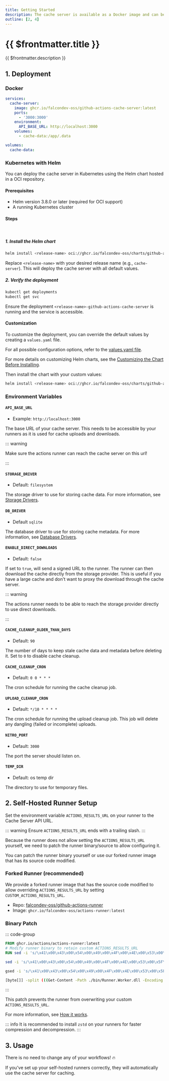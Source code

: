 ```yaml
---
title: Getting Started
description: The cache server is available as a Docker image and can be deployed via Docker Compose or Kubernetes.
outline: [2, 4]
---
```


# {{ $frontmatter.title }}

{{ $frontmatter.description }}

## 1. Deployment

### Docker

```yaml [docker-compose.yml]
services:
  cache-server:
    image: ghcr.io/falcondev-oss/github-actions-cache-server:latest
    ports:
      - '3000:3000'
    environment:
      API_BASE_URL: http://localhost:3000
    volumes:
      - cache-data:/app/.data

volumes:
  cache-data:
```

### Kubernetes with Helm

You can deploy the cache server in Kubernetes using the Helm chart hosted in a OCI repository.

#### Prerequisites

- Helm version 3.8.0 or later (required for OCI support)
- A running Kubernetes cluster

#### Steps

<br>

##### 1. Install the Helm chart

```bash
helm install <release-name> oci://ghcr.io/falcondev-oss/charts/github-actions-cache-server
```

Replace `<release-name>` with your desired release name (e.g., `cache-server`). This will deploy the cache server with all default values.

##### 2. Verify the deployment

```bash
kubectl get deployments
kubectl get svc
```

Ensure the deployment `<release-name>-github-actions-cache-server` is running and the service is accessible.

#### Customization

To customize the deployment, you can override the default values by creating a `values.yaml` file.

For all possible configuration options, refer to the [values.yaml file](https://github.com/falcondev-oss/github-actions-cache-server/blob/master/install/kubernetes/github-actions-cache-server/values.yaml).

For more details on customizing Helm charts, see the [Customizing the Chart Before Installing](https://helm.sh/docs/intro/using_helm/#customizing-the-chart-before-installing).

Then install the chart with your custom values:

```bash
helm install <release-name> oci://ghcr.io/falcondev-oss/charts/github-actions-cache-server -f values.yaml
```

### Environment Variables

#### `API_BASE_URL`

- Example: `http://localhost:3000`

The base URL of your cache server. This needs to be accessible by your runners as it is used for cache uploads and downloads.

::: warning

Make sure the actions runner can reach the cache server on this url!

:::

#### `STORAGE_DRIVER`

- Default: `filesystem`

The storage driver to use for storing cache data. For more information, see [Storage Drivers](/storage-drivers).

#### `DB_DRIVER`

- Default `sqlite`

The database driver to use for storing cache metadata. For more information, see [Database Drivers](/database-drivers).

#### `ENABLE_DIRECT_DOWNLOADS`

- Default: `false`

If set to `true`, will send a signed URL to the runner. The runner can then download the cache directly from the storage provider. This is useful if you have a large cache and don't want to proxy the download through the cache server.

::: warning

The actions runner needs to be able to reach the storage provider directly to use direct downloads.

:::

#### `CACHE_CLEANUP_OLDER_THAN_DAYS`

- Default: `90`

The number of days to keep stale cache data and metadata before deleting it. Set to `0` to disable cache cleanup.

#### `CACHE_CLEANUP_CRON`

- Default: `0 0 * * *`

The cron schedule for running the cache cleanup job.

#### `UPLOAD_CLEANUP_CRON`

- Default: `*/10 * * * *`

The cron schedule for running the upload cleanup job. This job will delete any dangling (failed or incomplete) uploads.

#### `NITRO_PORT`

- Default: `3000`

The port the server should listen on.

#### `TEMP_DIR`

- Default: os temp dir

The directory to use for temporary files.

## 2. Self-Hosted Runner Setup

Set the environment variable `ACTIONS_RESULTS_URL` on your runner to the Cache Server API URL.

::: warning
Ensure `ACTIONS_RESULTS_URL` ends with a trailing slash.
:::

Because the runner does not allow setting the `ACTIONS_RESULTS_URL` yourself, we need to patch the runner binary/source to allow configuring it.

You can patch the runner binary yourself or use our forked runner image that has its source code modified.

### Forked Runner (recommended)

We provide a forked runner image that has the source code modified to allow overriding `ACTIONS_RESULTS_URL` by setting `CUSTOM_ACTIONS_RESULTS_URL`.

- Repo: [falcondev-oss/github-actions-runner](https://github.com/falcondev-oss/github-actions-runner)
- Image: `ghcr.io/falcondev-oss/actions-runner:latest`

### Binary Patch

::: code-group

```dockerfile [Dockerfile]
FROM ghcr.io/actions/actions-runner:latest
# Modify runner binary to retain custom ACTIONS_RESULTS_URL
RUN sed -i 's/\x41\x00\x43\x00\x54\x00\x49\x00\x4F\x00\x4E\x00\x53\x00\x5F\x00\x52\x00\x45\x00\x53\x00\x55\x00\x4C\x00\x54\x00\x53\x00\x5F\x00\x55\x00\x52\x00\x4C\x00/\x41\x00\x43\x00\x54\x00\x49\x00\x4F\x00\x4E\x00\x53\x00\x5F\x00\x52\x00\x45\x00\x53\x00\x55\x00\x4C\x00\x54\x00\x53\x00\x5F\x00\x4F\x00\x52\x00\x4C\x00/g' /home/runner/bin/Runner.Worker.dll
```

```bash [Linux]
sed -i 's/\x41\x00\x43\x00\x54\x00\x49\x00\x4F\x00\x4E\x00\x53\x00\x5F\x00\x52\x00\x45\x00\x53\x00\x55\x00\x4C\x00\x54\x00\x53\x00\x5F\x00\x55\x00\x52\x00\x4C\x00/\x41\x00\x43\x00\x54\x00\x49\x00\x4F\x00\x4E\x00\x53\x00\x5F\x00\x52\x00\x45\x00\x53\x00\x55\x00\x4C\x00\x54\x00\x53\x00\x5F\x00\x4F\x00\x52\x00\x4C\x00/g' /path_to_your_runner/bin/Runner.Worker.dll
```

```bash [MacOS]
gsed -i 's/\x41\x00\x43\x00\x54\x00\x49\x00\x4F\x00\x4E\x00\x53\x00\x5F\x00\x52\x00\x45\x00\x53\x00\x55\x00\x4C\x00\x54\x00\x53\x00\x5F\x00\x55\x00\x52\x00\x4C\x00/\x41\x00\x43\x00\x54\x00\x49\x00\x4F\x00\x4E\x00\x53\x00\x5F\x00\x52\x00\x45\x00\x53\x00\x55\x00\x4C\x00\x54\x00\x53\x00\x5F\x00\x4F\x00\x52\x00\x4C\x00/g' /path_to_your_runner/bin/Runner.Worker.dll
```

```bash [Windows]
[byte[]] -split (((Get-Content -Path ./bin/Runner.Worker.dll -Encoding Byte) | ForEach-Object ToString X2) -join '' -Replace '41004300540049004F004E0053005F0052004500530055004C00540053005F00550052004C00','41004300540049004F004E0053005F0052004500530055004C00540053005F004F0052004C00' -Replace '..', '0x$& ') | Set-Content -Path /path_to_your_runner/bin/Runner.Worker.dll -Encoding Byte
```

:::

This patch prevents the runner from overwriting your custom `ACTIONS_RESULTS_URL`.

For more information, see [How it works](/how-it-works).

::: info
It is recommended to install `zstd` on your runners for faster compression and decompression.
:::

## 3. Usage

There is no need to change any of your workflows! 🔥

If you've set up your self-hosted runners correctly, they will automatically use the cache server for caching.
